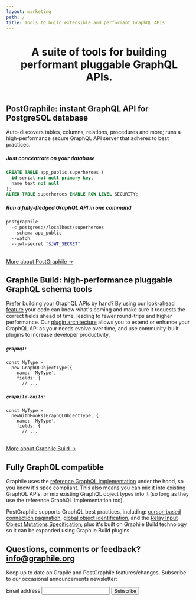 ```yaml
---
layout: marketing
path: /
title: Tools to build extensible and performant GraphQL APIs
---
```


<!-- **************************************** -->

<header class='hero'>
<div class='hero-block center'>

# A suite of tools for building performant pluggable GraphQL APIs.

</div>
</header>


<!-- **************************************** -->

<section>
<div class='container center'>

<div class='row'>
<div class='col-xs-12'>
<div class='hero-block'>

## PostGraphile: instant GraphQL API for PostgreSQL database

Auto-discovers tables, columns, relations, procedures and more; runs a
high-performance secure GraphQL API server that adheres to best practices.

</div>
</div>
</div>

<div class='row'>
<div class='col-lg-6 col-xs-12'>

##### Just concentrate on your database
```sql
CREATE TABLE app_public.superheroes (
  id serial not null primary key,
  name text not null
);
ALTER TABLE superheroes ENABLE ROW LEVEL SECURITY;
```

</div><!-- /col-6 -->
<div class='col-lg-6 col-xs-12'>

##### Run a fully-fledged GraphQL API in one command
```bash
postgraphile
  -c postgres://localhost/superheroes
  --schema app_public
  --watch
  --jwt-secret "$JWT_SECRET"
```

</div>
</div>

<br />
<div class='d-flex justify-content-center'>
<a class='button button--outline' href='/postgraphile/'>More about PostGraphile &rarr;</a>
</div>


</div>
</section>

<!-- **************************************** -->

<section>
<div class='container center'>

<div class='row'>
<div class='col-xs-12'>
<div class='hero-block'>

## Graphile Build: high-performance pluggable GraphQL schema tools

Prefer building your GraphQL APIs by hand? By using our [look-ahead
feature](/graphile-build/look-ahead/) your code can know what's coming and make
sure it requests the correct fields ahead of time, leading to fewer round-trips
and higher performance. Our [plugin architecture](/graphile-build/plugins/)
allows you to extend or enhance your GraphQL API as your needs evolve over time,
and use community-built plugins to increase developer productivity.

</div>
</div>
</div>

<div class='row'>
<div class='col-xs-12 col-lg-6'>

##### `graphql`:

```js{2}
const MyType =
  new GraphQLObjectType({
    name: 'MyType',
    fields: {
      // ...
```

</div>
<div class='col-xs-12 col-lg-6'>

##### `graphile-build`:

```js{2}
const MyType =
  newWithHooks(GraphQLObjectType, {
    name: 'MyType',
    fields: {
      // ...
```

</div>
</div>

<br />
<div class='d-flex justify-content-center'>
<a class='button button--outline' href='/postgraphile/'>More about Graphile Build &rarr;</a>
</div>

</div>
</section>

<!-- **************************************** -->

<section>
<div class='container center'>

<div class='row'>
<div class='col-xs-12'>
<div class='hero-block'>

## Fully GraphQL compatible

Graphile uses the <a href="http://graphql.org/graphql-js/">reference GraphQL
implementation</a> under the hood, so you know it's spec compliant. This also
means you can mix it into existing GraphQL APIs, or mix existing GraphQL object
types into it (so long as they use the reference GraphQL implementation too).

PostGraphile supports GraphQL best practices, including: [cursor-based
connection
pagination](https://facebook.github.io/relay/graphql/connections.htm), [global
object
identification](https://facebook.github.io/relay/graphql/objectidentification.htm),
and the [Relay Input Object Mutations
Specification](https://facebook.github.io/relay/graphql/mutations.htm); plus
it's built on Graphile Build technology so it can be expanded using Graphile
Build plugins.

</div>
</div>
</div>

</div>
</section>

<!-- **************************************** -->

<section class='mailinglist'>
<div class='container'>

<div class='row justify-content-center'>
<div class='col-xs-12'>
<div class='hero-block center'>

  ## Questions, comments or feedback? <a href='mailto:info@graphile.org?subject=Graphile%20question%2Fcomment%2Ffeedback%3A'>info@graphile.org</a></h2>

</div>
</div>
</div>

<div class='row justify-content-center'>
<div class='col-xs-12 center'>
<div class='hero-block'>

<div>
<form action="//graphile.us16.list-manage.com/subscribe/post?u=d103f710cf00a9273b55e8e9b&amp;id=c3a9eb5c4e" method="post"
id="mc-embedded-subscribe-form" name="mc-embedded-subscribe-form" class="validate" target="_blank" novalidate>
  <div id="mc_embed_signup_scroll center hero-block">
    <p>Keep up to date on Grapile and PostGraphile features/changes.
    Subscribe to our occasional announcements newsletter:</p>
    <div class="mc-field-group form-inline justify-content-center">
      <div class='form-group'>
        <label for="mce-EMAIL">Email address</label>
        <input
          autocapitalize="off"
          autocomplete="off"
          autocorrect="off"
          class="required email signup-field form-control mx-sm-3"
          id="mce-EMAIL"
          name="EMAIL"
          spellcheck="false"
          type="email"
          value=""
        />
        <!-- real people should not fill this in and expect good things - do not remove this or risk form bot signups-->
        <div style="position: absolute; left: -5000px;" aria-hidden="true"><input type="text" name="b_d103f710cf00a9273b55e8e9b_c3a9eb5c4e" tabindex="-1" value=""></div>
        <input
          class="button btn btn-primary signup-button"
          id="mc-embedded-subscribe"
          name="subscribe"
          type="submit"
          value="Subscribe"
        />
        </div>
      </div>
      <div id="mce-responses" class="clear">
        <div class="response" id="mce-error-response" style="display:none"></div>
        <div class="response" id="mce-success-response" style="display:none"></div>
      </div>
    </div>
  </div>
</form>
</div>

</div>
</div>
</div>

</div>
</section>

<!-- **************************************** -->
